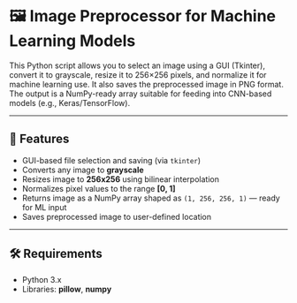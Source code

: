# 🖼️ Image Preprocessor for Machine Learning Models

This Python script allows you to select an image using a GUI (Tkinter), convert it to grayscale, resize it to 256×256 pixels, and normalize it for machine learning use. It also saves the preprocessed image in PNG format. The output is a NumPy-ready array suitable for feeding into CNN-based models (e.g., Keras/TensorFlow).

---

## 🚀 Features
- GUI-based file selection and saving (via `tkinter`)
- Converts any image to **grayscale**
- Resizes image to **256x256** using bilinear interpolation
- Normalizes pixel values to the range **[0, 1]**
- Returns image as a NumPy array shaped as `(1, 256, 256, 1)` — ready for ML input
- Saves preprocessed image to user-defined location

---

## 🛠 Requirements
- Python 3.x
- Libraries: **pillow**, **numpy**

